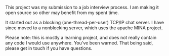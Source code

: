 This project was my submission to a job interview process. I am making it open source so other may benefit from my spent time.

It started out as a blocking (one-thread-per-user) TCP/IP chat server. I have since moved to a nonblocking server, which uses the apache MINA project.

Please note: this is mostly a learning project, and does not really contain any code I would use anywhere. You've been warned. That being said, please get in touch if you have questions.